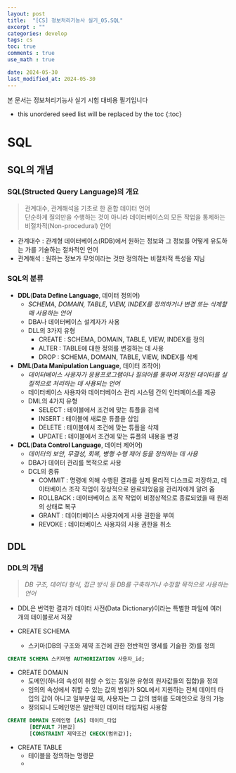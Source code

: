 ```yaml
---
layout: post
title:  "[CS] 정보처리기능사 실기_05.SQL"
excerpt : ""
categories: develop
tags: cs
toc: true
comments : true
use_math : true

date: 2024-05-30
last_modified_at: 2024-05-30
---
```

> <span style="font-size: 80%">
본 문서는 정보처리기능사 실기 시험 대비용 필기입니다 </span>

<!--more-->

* this unordered seed list will be replaced by the toc
{:toc}

# SQL

## SQL의 개념

### SQL(Structed Query Language)의 개요 
> 관계대수, 관계해석을 기초로 한 혼합 데이터 언어   
> 단순하게 질의만을 수행하는 것이 아니라 데이터베이스의 모든 작업을 통제하는 비절차적(Non-procedural) 언어

- 관계대수 : 관계형 데이터베이스(RDB)에서 원하는 정보와 그 정보를 어떻게 유도하는 가를 기술하는 절차적인 언어
- 관계해석 : 원하는 정보가 무엇이라는 것만 정의하는 비절차적 특성을 지님

### SQL의 분류
- **DDL**(**Data Define Language**, 데이터 정의어)
  - *SCHEMA, DOMAIN, TABLE, VIEW, INDEX를 정의하거나 변경 또는 삭제할 때 사용하는 언어*
  - DBA나 데이터베이스 설계자가 사용
  - DLL의 3가지 유형
    - CREATE : SCHEMA, DOMAIN, TABLE, VIEW, INDEX를 정의
    - ALTER : TABLE에 대한 정의를 변경하는 데 사용
    - DROP : SCHEMA, DOMAIN, TABLE, VIEW, INDEX를 삭제
- **DML**(**Data Manipulation Language**, 데이터 조작어)
  - *데이터베이스 사용자가 응용프로그램이나 질의어를 통하여 저장된 데이터를 실질적으로 처리하는 데 사용되는 언어*
  - 데이터베이스 사용자와 데이터베이스 관리 시스템 간의 인터페이스를 제공
  - DML의 4가지 유형
    - SELECT : 테이블에서 조건에 맞는 튜플을 검색
    - INSERT : 테이블에 새로운 튜플을 삽입
    - DELETE : 테이블에서 조건에 맞는 튜플을 삭제
    - UPDATE : 테이블에서 조건에 맞는 튜플의 내용을 변경
- **DCL**(**Data Control Language**, 데이터 제어어)
  - *데이터의 보안, 무결성, 회복, 병행 수행 제어 등을 정의하는 데 사용*
  - DBA가 데이터 관리를 목적으로 사용
  - DCL의 종류
    - COMMIT : 명령에 의해 수행된 결과를 실제 물리적 디스크로 저장하고, 데이터베이스 조작 작업이 정상적으로 완료되었음을 관리자에게 알려 줌
    - ROLLBACK : 데이터베이스 조작 작업이 비정상적으로 종료되었을 때 원래의 상태로 복구
    - GRANT : 데이터베이스 사용자에게 사용 권한을 부여
    - REVOKE : 데이터베이스 사용자의 사용 권한을 취소

## DDL
### DDL의 개념
> *DB 구조, 데이터 형식, 접근 방식 등 DB를 구축하거나 수정할 목적으로 사용하는 언어*

- DDL은 번역한 결과가 데이터 사전(Data Dictionary)이라는 특별한 파일에 여러 개의 테이블로서 저장

- CREATE SCHEMA
  - 스키마(DB의 구조와 제약 조건에 관한 전반적인 명세를 기술한 것)를 정의

```sql
CREATE SCHEMA 스키마명 AUTHORIZATION 사용자_id;
```

- CREATE DOMAIN
  - 도메인(하나의 속성이 취할 수 있는 동일한 유형의 원자값들의 집합)을 정의
  - 임의의 속성에서 취할 수 있는 값의 범위가 SQL에서 지원하는 전체 데이터 타입의 값이 아니고 일부분일 때, 사용자는 그 값의 범위를 도메인으로 정의 가능
  - 정의되니 도메인명은 일반적인 데이터 타입처럼 사용함

```sql
CREATE DOMAIN 도메인명 [AS] 데이터_타입
       [DEFAULT 기본값]
       [CONSTRAINT 제약조건 CHECK(범위값)];
``` 

- CREATE TABLE
  - 테이블을 정의하는 명령문
  - 